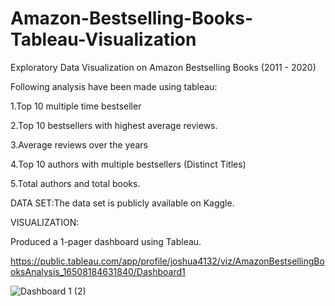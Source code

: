 # Amazon-Bestselling-Books-Tableau-Visualization

Exploratory Data Visualization on Amazon Bestselling Books (2011 - 2020)

Following analysis have been made using tableau:

1.Top 10 multiple time bestseller

2.Top 10 bestsellers with highest average reviews.

3.Average reviews over the years

4.Top 10 authors with multiple bestsellers (Distinct Titles)

5.Total authors and total books.

DATA SET:The data set is publicly available on Kaggle.

VISUALIZATION:

Produced a 1-pager dashboard using Tableau.

https://public.tableau.com/app/profile/joshua4132/viz/AmazonBestsellingBooksAnalysis_16508184631840/Dashboard1

![Dashboard 1 (2)](https://user-images.githubusercontent.com/101450511/166831231-60052143-2d39-4de5-a360-b8d4dbe27344.png)

